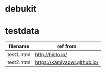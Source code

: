 # debukit

# testdata

| filename | ref from |
| -------- | -------- |
| test1.html | http://histo.io/ |
| test2.html | https://kamiyaowl.github.io/ |

